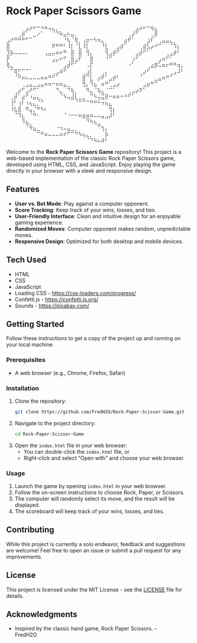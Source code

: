 # Rock Paper Scissors Game

⠀⠀⠀⠀⠀⣠⡴⠖⠒⠲⠶⢤⣄⡀⠀⠀⠀⠀⠀⠀⠀⠀⠀⠀⠀⠀⠀⠀⠀⠀⠀⠀⠀⠀⣠⡴⠖⠒⢶⣄⠀⠀⠀⠀⠀⠀⠀
⠀⠀⠀⢀⡾⠁⠀⣀⠔⠁⠀⠀⠈⠙⠷⣤⠦⣤⡀⠀⠀⠀⠀⠀⠀⠀⠀⠀⠀⠀⠀⠀⢀⡼⠋⠀⠀⠀⢀⡿⠀⠀⠀⠀⠀⠀⠀
⣠⠞⠛⠛⠛⠋⠉⠀⠀⠀⠀⠀⠀⠀⠀⠘⢧⠈⢿⡀⢠⡶⠒⠳⠶⣄⠀⠀⠀⠀⠀⣴⠟⠁⠀⠀⠀⣰⠏⠀⢀⣤⣤⣄⡀⠀⠀
⣿⠀⠀⠀⠀⠀⠀⠀⠀⠀⠀⠀⠟⠛⠛⠃⠸⡇⠈⣇⠸⡇⠀⠀⠀⠘⣇⠀⠀⣠⡾⠁⠀⠀⠀⢀⣾⣣⡴⠚⠉⠀⠀⠈⠹⡆⠀
⣹⡷⠤⠤⠤⠄⠀⠀⠀⠀⢠⣤⡤⠶⠖⠛⠀⣿⠀⣿⠀⢻⡄⠀⠀⠀⢻⣠⡾⠋⠀⠀⠀⠀⣠⡾⠋⠁⠀⠀⠀⠀⢀⣠⡾⠃⠀
⡟⠀⠀⠀⠀⠀⠀⠀⠀⠀⠀⠀⣠⡤⠖⠋⢀⣿⣠⠏⠀⠀⣿⠀⠀⠀⠘⠉⠀⠀⠀⠀⠀⡰⠋⠀⠀⠀⠀⠀⣠⠶⠋⠁⠀⠀⠀
⢿⣄⠀⠀⠀⠀⠀⠀⠀⠀⠀⠀⠀⠀⠀⣠⡾⠋⠁⠀⠀⠠⡏⠀⠀⠀⠀⠀⠀⠀⠀⠀⠐⠁⠀⠀⠀⢀⣴⡿⠥⠶⠖⠛⠛⢶⡄
⠀⠉⢿⡋⠉⠉⠁⠀⠀⠀⠀⠀⢀⣠⠾⠋⠀⠀⠀⠀⢀⣰⡇⠀⠀⢀⡄⠀⠀⠀⠀⠀⠀⠀⠀⢀⡴⠋⠀⠀⠀⠀⠀⢀⣠⠼⠃
⠀⠀⠈⠛⠶⠦⠤⠤⠤⠶⠶⠛⠋⠁⠀⠀⠀⠀⠀⠀⣿⠉⣇⠀⡴⠟⠁⣠⡾⠃⠀⠀⠀⠀⠀⠈⠀⠀⠀⣀⣤⠶⠛⠉⠀⠀⠀
⠀⠀⠀⠀⢀⣠⣤⣀⣠⣤⠶⠶⠒⠶⠶⣤⣀⠀⠀⠀⢻⡄⠹⣦⠀⠶⠛⢁⣠⡴⠀⠀⠀⠀⠀⠀⣠⡶⠛⠉⠀⠀⠀⠀⠀⠀⠀
⠀⠀⢀⡴⠋⣠⠞⠋⠁⠀⠀⠀⠀⠙⣄⠀⠙⢷⡀⠀⠀⠻⣄⠈⢷⣄⠈⠉⠁⠀⠀⠀⢀⣠⡴⠟⠁⠀⠀⠀⠀⠀⠀⠀⠀⠀⠀
⠀⢀⡾⠁⣴⠋⠰⣤⣄⡀⠀⠀⠀⠀⠈⠳⢤⣼⣇⣀⣀⠀⠉⠳⢤⣭⡿⠒⠶⠶⠒⠚⠋⠁⠀⠀⠀⠀⠀⠀⠀⠀⠀⠀⠀⠀⠀
⠀⢸⠃⢰⠇⠰⢦⣄⡈⠉⠀⠀⠀⠀⠀⠀⠀⠀⠈⠉⠉⠉⠛⠛⠓⠲⢦⣄⠀⠀⠀⠀⠀⠀⠀⠀⠀⠀⠀⠀⠀⠀⠀⠀⠀⠀⠀
⠀⠸⣧⣿⠀⠻⣤⡈⠛⠳⠆⠀⠀⠀⠀⠀⠀⠀⠀⠀⠀⠀⠀⠀⠀⠀⠀⢻⡆⠀⠀⠀⠀⠀⠀⠀⠀⠀⠀⠀⠀⠀⠀⠀⠀⠀⠀
⠀⠀⠈⠹⣆⠀⠈⠛⠂⠀⠀⠀⠀⠀⠀⠈⠐⠒⠒⠶⣶⣶⠶⠤⠤⣤⣠⡼⠃⠀⠀⠀⠀⠀⠀⠀⠀⠀⠀⠀⠀⠀⠀⠀⠀⠀⠀
⠀⠀⠀⠀⠹⣦⡀⠀⠀⠀⠀⠀⠀⠀⠀⠀⠀⠀⠀⠀⠀⠙⠳⢦⣀⠀⠀⠀⠀⠀⠀⠀⠀⠀⠀⠀⠀⠀⠀⠀⠀⠀⠀⠀⠀⠀⠀
⠀⠀⠀⠀⠀⠈⠻⣦⣀⠀⠀⠀⠀⠐⠲⠤⣤⣀⡀⠀⠀⠀⠀⠀⠉⢳⡄⠀⠀⠀⠀⠀⠀⠀⠀⠀⠀⠀⠀⠀⠀⠀⠀⠀⠀⠀⠀
⠀⠀⠀⠀⠀⠀⠀⠀⠉⠛⠶⠤⠤⠤⠶⠞⠋⠉⠙⠳⢦⣄⡀⠀⠀⠀⡷⠀⠀⠀⠀⠀⠀⠀⠀⠀⠀⠀⠀⠀⠀⠀⠀⠀⠀⠀⠀
⠀⠀⠀⠀⠀⠀⠀⠀⠀⠀⠀⠀⠀⠀⠀⠀⠀⠀⠀⠀⠀⠈⠙⠳⠦⠾⠃⠀⠀⠀⠀⠀⠀⠀⠀

Welcome to the **Rock Paper Scissors Game** repository! This project is a web-based implementation of the classic Rock Paper Scissors game, developed using HTML, CSS, and JavaScript. Enjoy playing the game directly in your browser with a sleek and responsive design.

## Features

- **User vs. Bot Mode**: Play against a computer opponent.
- **Score Tracking**: Keep track of your wins, losses, and ties.
- **User-Friendly Interface**: Clean and intuitive design for an enjoyable gaming experience.
- **Randomized Moves**: Computer opponent makes random, unpredictable moves.
- **Responsive Design**: Optimized for both desktop and mobile devices.

## Tech Used

- HTML
- CSS
- JavaScript
- Loading CSS - https://css-loaders.com/progress/
- Confetti.js - https://confetti.js.org/
- Sounds - https://pixabay.com/

## Getting Started

Follow these instructions to get a copy of the project up and running on your local machine.

### Prerequisites

- A web browser (e.g., Chrome, Firefox, Safari)

### Installation

1. Clone the repository:
   ```sh
   git clone https://github.com/FredH2O/Rock-Paper-Scissor-Game.git
   ```
2. Navigate to the project directory:
   ```sh
   cd Rock-Paper-Scissor-Game
   ```
3. Open the `index.html` file in your web browser:
   - You can double-click the `index.html` file, or
   - Right-click and select "Open with" and choose your web browser.

### Usage

1. Launch the game by opening `index.html` in your web browser.
2. Follow the on-screen instructions to choose Rock, Paper, or Scissors.
3. The computer will randomly select its move, and the result will be displayed.
4. The scoreboard will keep track of your wins, losses, and ties.

## Contributing

While this project is currently a solo endeavor, feedback and suggestions are welcome! Feel free to open an issue or submit a pull request for any improvements.

## License

This project is licensed under the MIT License - see the [LICENSE](LICENSE) file for details.

## Acknowledgments

- Inspired by the classic hand game, Rock Paper Scissors.
  -FredH2O⠀⠀⠀⠀⠀⠀⠀⠀⠀⠀⠀⠀
